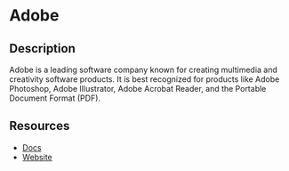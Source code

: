 # Adobe

## Description
Adobe is a leading software company known for creating multimedia and creativity software products. It is best recognized for products like Adobe Photoshop, Adobe Illustrator, Adobe Acrobat Reader, and the Portable Document Format (PDF).

## Resources
* [Docs](https://developer.adobe.com/)
* [Website](adobe.com)